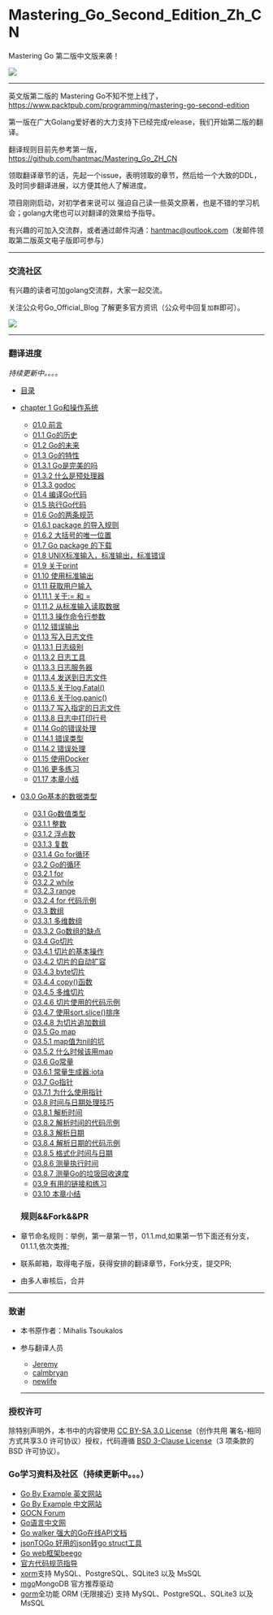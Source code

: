 # Mastering_Go_Second_Edition_Zh_CN
Mastering Go 第二版中文版来袭！

![](https://tva1.sinaimg.cn/large/00831rSTgy1gcravfqmndj306b07nq4g.jpg)

-----
英文版第二版的 Mastering Go不知不觉上线了，https://www.packtpub.com/programming/mastering-go-second-edition

第一版在广大Golang爱好者的大力支持下已经完成release，我们开始第二版的翻译。

翻译规则目前先参考第一版，https://github.com/hantmac/Mastering_Go_ZH_CN

领取翻译章节的话，先起一个issue，表明领取的章节，然后给一个大致的DDL，及时同步翻译进展，以方便其他人了解进度。

项目刚刚启动，对初学者来说可以 强迫自己读一些英文原著，也是不错的学习机会；golang大佬也可以对翻译的效果给予指导。

有兴趣的可加入交流群，或者通过邮件沟通：hantmac@outlook.com（发邮件领取第二版英文电子版即可参与）

----
### 交流社区
有兴趣的读者可加golang交流群，大家一起交流。

关注公众号Go_Official_Blog 了解更多官方资讯（公众号中回复`加群`即可）。

![](https://tva1.sinaimg.cn/large/00831rSTgy1gcmcur033tj306b06b74o.jpg)

-----

### 翻译进度

*持续更新中。。。。*

- [目录]()
- [chapter 1 Go和操作系统](https://github.com/hantmac/Mastering_Go_Second_Edition_Zh_CN/blob/master/eBook/chapter1/01.0.md)
  - [01.0 前言](https://github.com/hantmac/Mastering_Go_Second_Edition_Zh_CN/blob/master/eBook/chapter1/01.0.md)
  - [01.1 Go的历史](https://github.com/hantmac/Mastering_Go_Second_Edition_Zh_CN/blob/master/eBook/chapter1/01.1.md)
  - [01.2 Go的未来](https://github.com/hantmac/Mastering_Go_Second_Edition_Zh_CN/blob/master/eBook/chapter1/01.2.md)
  - [01.3 Go的特性](https://github.com/hantmac/Mastering_Go_Second_Edition_Zh_CN/blob/master/eBook/chapter1/01.3.md)
  - [01.3.1 Go是完美的吗](https://github.com/hantmac/Mastering_Go_Second_Edition_Zh_CN/blob/master/eBook/chapter1/01.3.1.md)
  - [01.3.2 什么是预处理器](https://github.com/hantmac/Mastering_Go_Second_Edition_Zh_CN/blob/master/eBook/chapter1/01.3.2.md)
  - [01.3.3 godoc](https://github.com/hantmac/Mastering_Go_Second_Edition_Zh_CN/blob/master/eBook/chapter1/01.3.3.md)
  - [01.4 编译Go代码](https://github.com/hantmac/Mastering_Go_Second_Edition_Zh_CN/blob/master/eBook/chapter1/01.4.md)
  - [01.5 执行Go代码](https://github.com/hantmac/Mastering_Go_Second_Edition_Zh_CN/blob/master/eBook/chapter1/01.5.md)
  - [01.6 Go的两条规范](https://github.com/hantmac/Mastering_Go_Second_Edition_Zh_CN/blob/master/eBook/chapter1/01.6.md)
  - [01.6.1 package 的导入规则](https://github.com/hantmac/Mastering_Go_Second_Edition_Zh_CN/blob/master/eBook/chapter1/01.6.1.md)
  - [01.6.2 大括号的唯一位置](https://github.com/hantmac/Mastering_Go_Second_Edition_Zh_CN/edit/master/eBook/chapter1/01.6.2.md)
  - [01.7 Go package 的下载](https://github.com/hantmac/Mastering_Go_Second_Edition_Zh_CN/edit/master/eBook/chapter1/01.7.md)
  - [01.8 UNIX标准输入，标准输出，标准错误](https://github.com/hantmac/Mastering_Go_Second_Edition_Zh_CN/edit/master/eBook/chapter1/01.8.md)
  - [01.9 关于print](https://github.com/hantmac/Mastering_Go_Second_Edition_Zh_CN/blob/master/eBook/chapter1/01.9.md)
  - [01.10 使用标准输出](https://github.com/hantmac/Mastering_Go_Second_Edition_Zh_CN/blob/master/eBook/chapter1/01.10.md)
  - [01.11 获取用户输入](https://github.com/hantmac/Mastering_Go_Second_Edition_Zh_CN/blob/master/eBook/chapter1/01.11.md)
  - [01.11.1 关于:= 和 = ](https://github.com/hantmac/Mastering_Go_Second_Edition_Zh_CN/blob/master/eBook/chapter1/01.11.1.md)
  - [01.11.2 从标准输入读取数据](https://github.com/hantmac/Mastering_Go_Second_Edition_Zh_CN/blob/master/eBook/chapter1/01.11.2.md)
  - [01.11.3  操作命令行参数](https://github.com/hantmac/Mastering_Go_Second_Edition_Zh_CN/blob/master/eBook/chapter1/01.11.2.md)
  - [01.12 错误输出](https://github.com/hantmac/Mastering_Go_Second_Edition_Zh_CN/blob/master/eBook/chapter1/01.12.md)
  - [01.13 写入日志文件](https://github.com/hantmac/Mastering_Go_Second_Edition_Zh_CN/blob/master/eBook/chapter1/01.13.md)
  - [01.13.1 日志级别](https://github.com/hantmac/Mastering_Go_Second_Edition_Zh_CN/blob/master/eBook/chapter1/01.13.1.md)
  - [01.13.2 日志工具](https://github.com/hantmac/Mastering_Go_Second_Edition_Zh_CN/blob/master/eBook/chapter1/01.13.2.md)
  - [01.13.3 日志服务器](https://github.com/hantmac/Mastering_Go_Second_Edition_Zh_CN/blob/master/eBook/chapter1/01.13.3.md)
  - [01.13.4 发送到日志文件](https://github.com/hantmac/Mastering_Go_Second_Edition_Zh_CN/blob/master/eBook/chapter1/01.13.4.md)
  - [01.13.5 关于log.Fatal()](https://github.com/hantmac/Mastering_Go_Second_Edition_Zh_CN/blob/master/eBook/chapter1/01.13.5.md)
  - [01.13.6 关于log.panic()](https://github.com/hantmac/Mastering_Go_Second_Edition_Zh_CN/blob/master/eBook/chapter1/01.13.6.md)
  - [01.13.7 写入指定的日志文件](https://github.com/hantmac/Mastering_Go_Second_Edition_Zh_CN/blob/master/eBook/chapter1/01.13.7.md)
  - [01.13.8 日志中打印行号](https://github.com/hantmac/Mastering_Go_Second_Edition_Zh_CN/blob/master/eBook/chapter1/01.13.8.md)
  - [01.14 Go的错误处理](https://github.com/hantmac/Mastering_Go_Second_Edition_Zh_CN/blob/master/eBook/chapter1/01.14.md)
  - [01.14.1 错误类型](https://github.com/hantmac/Mastering_Go_Second_Edition_Zh_CN/blob/master/eBook/chapter1/01.14.1.md)
  - [01.14.2 错误处理](https://github.com/hantmac/Mastering_Go_Second_Edition_Zh_CN/blob/master/eBook/chapter1/01.14.2.md)
  - [01.15 使用Docker](https://github.com/hantmac/Mastering_Go_Second_Edition_Zh_CN/blob/master/eBook/chapter1/01.15.md)
  - [01.16 更多练习](https://github.com/hantmac/Mastering_Go_Second_Edition_Zh_CN/blob/master/eBook/chapter1/01.16.md)
  - [01.17 本章小结](https://github.com/hantmac/Mastering_Go_Second_Edition_Zh_CN/blob/master/eBook/chapter1/01.17.md)
- [03.0 Go基本的数据类型](https://github.com/hantmac/Mastering_Go_Second_Edition_Zh_CN/blob/master/eBook/chapter3/03.0.md)
  - [03.1 Go数值类型](https://github.com/hantmac/Mastering_Go_Second_Edition_Zh_CN/blob/master/eBook/chapter3/03.1.md)
  - [03.1.1 整数](https://github.com/hantmac/Mastering_Go_Second_Edition_Zh_CN/blob/master/eBook/chapter3/03.1.1.md)
  - [03.1.2 浮点数](https://github.com/hantmac/Mastering_Go_Second_Edition_Zh_CN/blob/master/eBook/chapter3/03.1.2.md)
  - [03.1.3 复数](https://github.com/hantmac/Mastering_Go_Second_Edition_Zh_CN/blob/master/eBook/chapter3/03.1.3.md)
  - [03.1.4 Go for循环](https://github.com/hantmac/Mastering_Go_Second_Edition_Zh_CN/blob/master/eBook/chapter3/03.1.4.md)
  - [03.2 Go的循环](https://github.com/hantmac/Mastering_Go_Second_Edition_Zh_CN/blob/master/eBook/chapter3/03.2.md)
  - [03.2.1  for](https://github.com/hantmac/Mastering_Go_Second_Edition_Zh_CN/blob/master/eBook/chapter3/03.2.1.md)
  - [03.2.2 while](https://github.com/hantmac/Mastering_Go_Second_Edition_Zh_CN/blob/master/eBook/chapter3/03.2.2.md)
  - [03.2.3 range](https://github.com/hantmac/Mastering_Go_Second_Edition_Zh_CN/blob/master/eBook/chapter3/03.2.3.md)
  - [03.2.4 for 代码示例](https://github.com/hantmac/Mastering_Go_Second_Edition_Zh_CN/blob/master/eBook/chapter3/03.2.4.md)
  - [03.3 数组](https://github.com/hantmac/Mastering_Go_Second_Edition_Zh_CN/blob/master/eBook/chapter3/03.3.md)
  - [03.3.1 多维数组](https://github.com/hantmac/Mastering_Go_Second_Edition_Zh_CN/blob/master/eBook/chapter3/03.3.1.md)
  - [03.3.2 Go数组的缺点](https://github.com/hantmac/Mastering_Go_Second_Edition_Zh_CN/blob/master/eBook/chapter3/03.3.2.md)
  - [03.4 Go切片](https://github.com/hantmac/Mastering_Go_Second_Edition_Zh_CN/blob/master/eBook/chapter3/03.4.md)
  - [03.4.1 切片的基本操作](https://github.com/hantmac/Mastering_Go_Second_Edition_Zh_CN/blob/master/eBook/chapter3/03.4.1.md)
  - [03.4.2 切片的自动扩容](https://github.com/hantmac/Mastering_Go_Second_Edition_Zh_CN/blob/master/eBook/chapter3/03.4.2.md)
  - [03.4.3 byte切片](https://github.com/hantmac/Mastering_Go_Second_Edition_Zh_CN/blob/master/eBook/chapter3/03.4.3.md)
  - [03.4.4 copy()函数](https://github.com/hantmac/Mastering_Go_Second_Edition_Zh_CN/blob/master/eBook/chapter3/03.4.4.md)
  - [03.4.5 多维切片](https://github.com/hantmac/Mastering_Go_Second_Edition_Zh_CN/blob/master/eBook/chapter3/03.4.5.md)
  - [03.4.6 切片使用的代码示例](https://github.com/hantmac/Mastering_Go_Second_Edition_Zh_CN/blob/master/eBook/chapter3/03.4.6.md)
  - [03.4.7 使用sort.slice()排序](https://github.com/hantmac/Mastering_Go_Second_Edition_Zh_CN/blob/master/eBook/chapter3/03.4.7.md)
  - [03.4.8 为切片追加数组](https://github.com/hantmac/Mastering_Go_Second_Edition_Zh_CN/blob/master/eBook/chapter3/03.4.8.md)
  - [03.5 Go map](https://github.com/hantmac/Mastering_Go_Second_Edition_Zh_CN/blob/master/eBook/chapter3/03.5.md)
  - [03.5.1 map值为nil的坑](https://github.com/hantmac/Mastering_Go_Second_Edition_Zh_CN/blob/master/eBook/chapter3/03.5.1.md)
  - [03.5.2 什么时候该用map](https://github.com/hantmac/Mastering_Go_Second_Edition_Zh_CN/blob/master/eBook/chapter3/03.5.2.md)
  - [03.6 Go常量](https://github.com/hantmac/Mastering_Go_Second_Edition_Zh_CN/blob/master/eBook/chapter3/03.6.md)
  - [03.6.1 常量生成器:iota](https://github.com/hantmac/Mastering_Go_Second_Edition_Zh_CN/blob/master/eBook/chapter3/03.6.1.md)
  - [03.7 Go指针](https://github.com/hantmac/Mastering_Go_Second_Edition_Zh_CN/blob/master/eBook/chapter3/03.7.md)
  - [03.7.1 为什么使用指针](https://github.com/hantmac/Mastering_Go_Second_Edition_Zh_CN/blob/master/eBook/chapter3/03.7.1.md)
  - [03.8 时间与日期处理技巧](https://github.com/hantmac/Mastering_Go_Second_Edition_Zh_CN/blob/master/eBook/chapter3/03.8.md)
  - [03.8.1 解析时间](https://github.com/hantmac/Mastering_Go_Second_Edition_Zh_CN/blob/master/eBook/chapter3/03.8.1.md)
  - [03.8.2 解析时间的代码示例](https://github.com/hantmac/Mastering_Go_Second_Edition_Zh_CN/blob/master/eBook/chapter3/03.8.2.md)
  - [03.8.3 解析日期](https://github.com/hantmac/Mastering_Go_Second_Edition_Zh_CN/blob/master/eBook/chapter3/03.8.3.md)
  - [03.8.4 解析日期的代码示例](https://github.com/hantmac/Mastering_Go_Second_Edition_Zh_CN/blob/master/eBook/chapter3/03.8.4.md)
  - [03.8.5 格式化时间与日期](https://github.com/hantmac/Mastering_Go_Second_Edition_Zh_CN/blob/master/eBook/chapter3/03.8.5.md)
  - [03.8.6 测量执行时间](https://github.com/hantmac/Mastering_Go_Second_Edition_Zh_CN/blob/master/eBook/chapter3/03.8.6.md)
  - [03.8.7 测量Go的垃圾回收速度](https://github.com/hantmac/Mastering_Go_Second_Edition_Zh_CN/blob/master/eBook/chapter3/03.8.7.md)
  - [03.9 有用的链接和练习](https://github.com/hantmac/Mastering_Go_Second_Edition_Zh_CN/blob/master/eBook/chapter3/03.9.md)
  - [03.10 本章小结](https://github.com/hantmac/Mastering_Go_Second_Edition_Zh_CN/blob/master/eBook/chapter3/03.10.md)
  
  
  
  
  ### 规则&&Fork&&PR

- 章节命名规则：举例，第一章第一节，01.1.md,如果第一节下面还有分支，01.1.1,依次类推;
- 联系邮箱，取得电子版，获得安排的翻译章节，Fork分支，提交PR;
- 由多人审核后，合并

--------
### 致谢

- 本书原作者：Mihalis Tsoukalos
- 参与翻译人员
  - [Jeremy](https://github.com/hantmac)
  - [calmbryan](https://github.com/calmbryan)
  - [newlife](https://github.com/newlife)
  
  
  ---------
### 授权许可

除特别声明外，本书中的内容使用 [CC BY-SA 3.0 License](http://creativecommons.org/licenses/by-sa/3.0/)（创作共用 署名-相同方式共享3.0 许可协议）授权，代码遵循 [BSD 3-Clause License](https://github.com/astaxie/build-web-application-with-golang/blob/master/LICENSE.md)（3 项条款的 BSD 许可协议）。

### Go学习资料及社区（持续更新中。。。）
- [Go By Example 英文网站](https://gobyexample.com/)
- [Go By Example 中文网站](https://books.studygolang.com/gobyexample/)
- [GOCN Forum](https://gocn.vip/)
- [Go语言中文网](https://studygolang.com/)
- [Go walker 强大的Go在线API文档](https://gowalker.org/)
- [jsonTOGo 好用的json转go struct工具](https://mholt.github.io/json-to-go/)
- [Go web框架beego](https://beego.me/)
- [官方代码规范指导](https://github.com/golang/go/wiki/CodeReviewComments)
- [xorm](https://github.com/go-xorm/xorm)支持 MySQL、PostgreSQL、SQLite3 以及 MsSQL
- [mgo](http://labix.org/mgo)MongoDB 官方推荐驱动
- [gorm](https://github.com/jinzhu/gorm)全功能 ORM (无限接近) 支持 MySQL、PostgreSQL、SQLite3 以及 MsSQL
